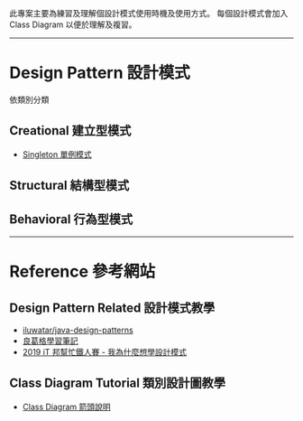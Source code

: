 此專案主要為練習及理解個設計模式使用時機及使用方式。
每個設計模式會加入 Class Diagram 以便於理解及複習。

---

# Design Pattern 設計模式
依類別分類

## Creational 建立型模式
- [Singleton 單例模式](Singleton)

## Structural 結構型模式

## Behavioral 行為型模式

---

# Reference 參考網站
## Design Pattern Related 設計模式教學
- [iluwatar/java-design-patterns](https://github.com/iluwatar/java-design-patterns)
- [良葛格學習筆記](https://openhome.cc/Gossip/DesignPattern/)
- [2019 iT 邦幫忙鐵人賽 - 我為什麼想學設計模式](https://ithelp.ithome.com.tw/articles/10201706)

## Class Diagram Tutorial 類別設計圖教學 
- [Class Diagram 箭頭說明](https://spicyboyd.blogspot.com/2018/07/umlclass-diagram-relationships.html)
